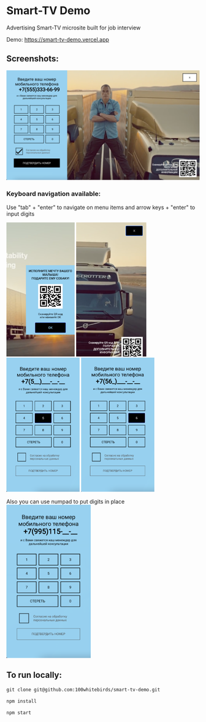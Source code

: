 <h1> Smart-TV Demo </h1>

Advertising Smart-TV microsite built for job interview 

Demo: https://smart-tv-demo.vercel.app

<h2> Screenshots: </h2>

<img src="screenshots/screenshot.png" width="800">

<h3> Keyboard navigation available:</h3>
Use "tab" + "enter" to navigate on menu items and arrow keys + "enter" to input digits
<p float="left">
 <img src="screenshots/navigation1.png" height="350">
 <img src="screenshots/navigation4.png" height="350">
 <img src="screenshots/navigation2.png" height="350">
 <img src="screenshots/navigation3.png" height="350">
</p>
Also you can use numpad to put digits in place
<img src="screenshots/keyboardInput.png" height="400">


<h2> To run locally: </h2>
 
```
git clone git@github.com:100whitebirds/smart-tv-demo.git
```
```
npm install
```
```
npm start
```
